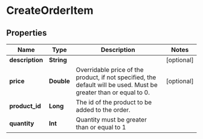 
# CreateOrderItem

## Properties
Name | Type | Description | Notes
------------ | ------------- | ------------- | -------------
**description** | **String** |  |  [optional]
**price** | **Double** | Overridable price of the product, if not specified, the default will be used. Must be greater than or equal to 0. |  [optional]
**product_id** | **Long** | The id of the product to be added to the order. | 
**quantity** | **Int** | Quantity must be greater than or equal to 1 | 




